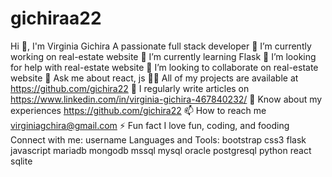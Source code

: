 # gichiraa22
Hi 👋, I'm Virginia Gichira
A passionate full stack developer
🔭 I’m currently working on real-estate website
🌱 I’m currently learning Flask
🤝 I’m looking for help with real-estate website
👯 I’m looking to collaborate on real-estate website
💬 Ask me about react, js
👨‍💻 All of my projects are available at https://github.com/gichira22
📝 I regularly write articles on https://www.linkedin.com/in/virginia-gichira-467840232/
📄 Know about my experiences https://github.com/gichira22
📫 How to reach me virginiagchira@gmail.com
⚡ Fun fact I love fun, coding, and fooding
Connect with me:
username
Languages and Tools:
bootstrap
css3
flask
javascript
mariadb
mongodb
mssql
mysql
oracle
postgresql
python
react
sqlite
